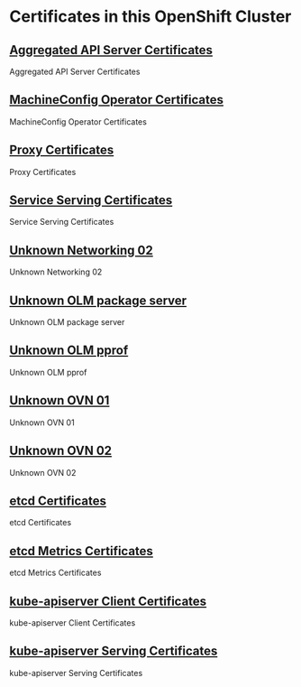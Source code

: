 # Certificates in this OpenShift Cluster

## [Aggregated API Server Certificates](Aggregated%20API%20Server%20Certificates/README.md)
Aggregated API Server Certificates



## [MachineConfig Operator Certificates](MachineConfig%20Operator%20Certificates/README.md)
MachineConfig Operator Certificates



## [Proxy Certificates](Proxy%20Certificates/README.md)
Proxy Certificates



## [Service Serving Certificates](Service%20Serving%20Certificates/README.md)
Service Serving Certificates



## [Unknown Networking 02](Unknown%20Networking%2002/README.md)
Unknown Networking 02



## [Unknown OLM package server](Unknown%20OLM%20package%20server/README.md)
Unknown OLM package server



## [Unknown OLM pprof](Unknown%20OLM%20pprof/README.md)
Unknown OLM pprof



## [Unknown OVN 01](Unknown%20OVN%2001/README.md)
Unknown OVN 01



## [Unknown OVN 02](Unknown%20OVN%2002/README.md)
Unknown OVN 02



## [etcd Certificates](etcd%20Certificates/README.md)
etcd Certificates



## [etcd Metrics Certificates](etcd%20Metrics%20Certificates/README.md)
etcd Metrics Certificates



## [kube-apiserver Client Certificates](kube-apiserver%20Client%20Certificates/README.md)
kube-apiserver Client Certificates



## [kube-apiserver Serving Certificates](kube-apiserver%20Serving%20Certificates/README.md)
kube-apiserver Serving Certificates



